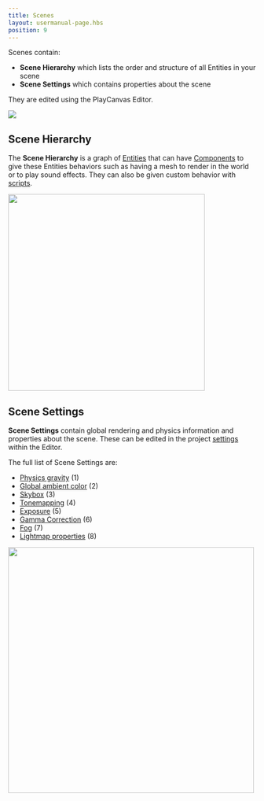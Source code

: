 ```yaml
---
title: Scenes
layout: usermanual-page.hbs
position: 9
---
```


Scenes contain:

* **Scene Hierarchy** which lists the order and structure of all Entities in your scene
* **Scene Settings** which contains properties about the scene

They are edited using the PlayCanvas Editor.

![][scene-list-png]

## Scene Hierarchy

The **Scene Hierarchy** is a graph of [Entities][entities] that can have [Components][components] to give these Entities behaviors such as having a mesh to render in the world or to play sound effects. They can also be given custom behavior with [scripts][scripts].

<img loading="lazy" src="/images/user-manual/scenes/scene-hierarchy.png" width="400" />

## Scene Settings

**Scene Settings** contain global rendering and physics information and properties about the scene. These can be edited in the project [settings][project-settings] within the Editor.

The full list of Scene Settings are:

* [Physics gravity][settings-gravity] (1)
* [Global ambient color][settings-ambient] (2)
* [Skybox][settings-skybox] (3)
* [Tonemapping][settings-tonemapping] (4)
* [Exposure][settings-exposure] (5)
* [Gamma Correction][settings-gamma] (6)
* [Fog][settings-fog] (7)
* [Lightmap properties][settings-lightmap] (8)

<img loading="lazy" src="/images/user-manual/scenes/scene-settings.png" width="500" />

[entities]: /user-manual/packs/entities/
[components]: /user-manual/packs/components/
[scripts]: /user-manual/scripting/
[scene-list-png]: /images/user-manual/scenes/scene-list.png
[project-settings]: /user-manual/designer/settings/
[settings-gravity]: /user-manual/designer/settings/#gravity
[settings-ambient]: /user-manual/designer/settings/#ambient-color
[settings-skybox]: /user-manual/designer/settings/#skybox
[settings-tonemapping]: /user-manual/designer/settings/#tonemapping
[settings-exposure]: /user-manual/designer/settings/#exposure
[settings-gamma]: /user-manual/designer/settings/#gamma-correction
[settings-fog]: /user-manual/designer/settings/#fog
[settings-lightmap]: /user-manual/designer/settings/#lightmapping
